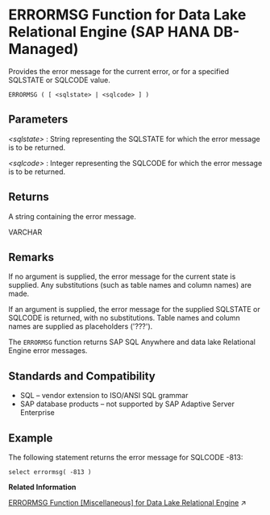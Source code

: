 <!-- loiofd7c8d326bf546a7a367bfca738c4357 -->

# ERRORMSG Function for Data Lake Relational Engine \(SAP HANA DB-Managed\)

Provides the error message for the current error, or for a specified SQLSTATE or SQLCODE value.



```
ERRORMSG ( [ <sqlstate> | <sqlcode> ] )
```



<a name="loiofd7c8d326bf546a7a367bfca738c4357__section_gxk_psg_trb"/>

## Parameters

 *<sqlstate\>*
 :   String representing the SQLSTATE for which the error message is to be returned.

  *<sqlcode\>*
 :   Integer representing the SQLCODE for which the error message is to be returned.

 

<a name="loiofd7c8d326bf546a7a367bfca738c4357__section_k12_qsg_trb"/>

## Returns

A string containing the error message.

VARCHAR



<a name="loiofd7c8d326bf546a7a367bfca738c4357__section_wqq_qsg_trb"/>

## Remarks

If no argument is supplied, the error message for the current state is supplied. Any substitutions \(such as table names and column names\) are made.

If an argument is supplied, the error message for the supplied SQLSTATE or SQLCODE is returned, with no substitutions. Table names and column names are supplied as placeholders \('???'\).

The `ERRORMSG` function returns SAP SQL Anywhere and data lake Relational Engine error messages.



<a name="loiofd7c8d326bf546a7a367bfca738c4357__section_nyh_rsg_trb"/>

## Standards and Compatibility

-   SQL – vendor extension to ISO/ANSI SQL grammar
-   SAP database products – not supported by SAP Adaptive Server Enterprise



<a name="loiofd7c8d326bf546a7a367bfca738c4357__section_mcy_rsg_trb"/>

## Example

The following statement returns the error message for SQLCODE -813:

```
select errormsg( -813 )
```

**Related Information**  


[ERRORMSG Function [Miscellaneous] for Data Lake Relational Engine](https://help.sap.com/viewer/19b3964099384f178ad08f2d348232a9/2023_1_QRC/en-US/a54f2ead84f210158668ce108de25460.html "Provides the error message for the current error, or for a specified SQLSTATE or SQLCODE value.") :arrow_upper_right:

